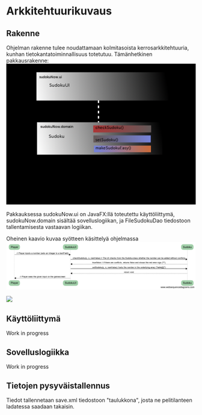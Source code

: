 # Arkkitehtuurikuvaus
## Rakenne
Ohjelman rakenne tulee noudattamaan kolmitasoista kerrosarkkitehtuuria, kunhan tietokantatoiminnallisuus totetutuu. Tämänhetkinen pakkausrakenne:
<img src="https://raw.githubusercontent.com/VirtualAkseli/ot-harjoitustyo/master/dokumentointi/arkkitehtuurikaavio.png" alt="Arkkitehtuurikuvaus" width="700">

Pakkauksessa sudokuNow.ui on JavaFX:llä toteutettu käyttöliittymä, sudokuNow.domain sisältää sovelluslogiikan, ja FileSudokuDao tiedostoon tallentamisesta vastaavan logiikan. 

Oheinen kaavio kuvaa syötteen käsittelyä ohjelmassa
<img src="https://github.com/VirtualAkseli/ot-harjoitustyo/blob/master/dokumentointi/sequence_setSudoku.png?raw=true">

<img src="https://proxy.duckduckgo.com/iu/?u=http%3A%2F%2Fdancesportlive.net%2Fdsl%2Fimages%2Funder_construction.gif&f=1">

## Käyttöliittymä
Work in progress

## Sovelluslogiikka 
Work in progress

## Tietojen pysyväistallennus
Tiedot tallennetaan save.xml tiedostoon "taulukkona", josta ne pelitilanteen ladatessa saadaan takaisin. 
